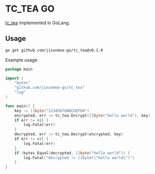 # TC_TEA GO

[tc_tea] implemented in GoLang.

[tc_tea]: https://github.com/TarsCloud/TarsCpp/blob/v3.0.20/util/src/tc_tea.cpp#L172

## Usage

```sh
go get github.com/jixunmoe-go/tc_tea@v0.1.0
```

Example usage:

```go
package main

import (
	"bytes"
	"github.com/jixunmoe-go/tc_tea"
	"log"
)

func main() {
	key := []byte("12345678ABCDEFGH")
	encrypted, err := tc_tea.Encrypt([]byte("hello world"), key)
	if err != nil {
		log.Fatal(err)
	}
	decrypted, err := tc_tea.Decrypt(encrypted, key)
	if err != nil {
		log.Fatal(err)
	}
	if !bytes.Equal(decrypted, []byte("hello world")) {
		log.Fatal("decrypted != []byte(\"hello world\")")
	}
}
```